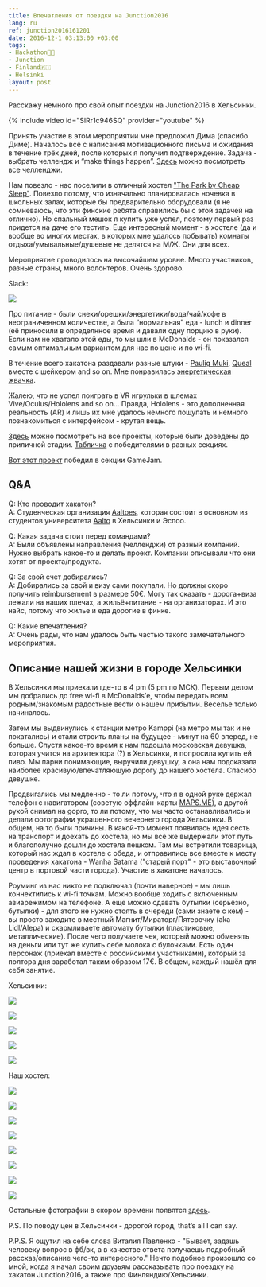```yaml
---
title: Впечатления от поездки на Junction2016
lang: ru
ref: junction2016161201
date: 2016-12-1 03:13:00 +03:00
tags:
- Hackathon👨‍💻
- Junction
- Finland🇫🇮
- Helsinki
layout: post
---
```


Расскажу немного про свой опыт поездки на Junction2016 в Хельсинки.

{% include video id="SlRr1c946SQ" provider="youtube" %}

Принять участие в этом мероприятии мне предложил Дима (спасибо Диме).
Началось всё с написания мотивационного письма и ожидания в течение трёх дней, после которых я получил подтверждение. Задача - выбрать челлендж и “make things happen”. [Здесь](https://hackjunction.com/challenges/) можно посмотреть все челленджи.

Нам повезло - нас поселили в отличный хостел ["The Park by Cheap Sleep"](https://www.cheapsleep.fi/thepark/). Повезло потому, что изначально планировалась ночевка в школьных залах, которые бы предварительно оборудовали (я не сомневаюсь, что эти финские ребята справились бы с этой задачей на отлично). Но спальный мешок я купить уже успел, поэтому первый раз придется на даче его тестить.
Еще интересный момент - в хостеле (да и вообще во многих местах, в которых мне удалось побывать) комнаты отдыха/умывальные/душевые не делятся на М/Ж. Они для всех.

Мероприятие проводилось на высочайшем уровне. Много участников, разные страны, много волонтеров. Очень здорово.

Slack:

![](/assets/images/junction-2016/slack_screen.jpg)

Про питание - были снеки/орешки/энергетики/вода/чай/кофе в неограниченном количестве, а была “нормальная” еда - lunch и dinner (её приносили в определнное время и давали одну порцию в руки).
Если нам не хватало этой еды, то мы шли в McDonalds - он показался самым оптимальным вариантом для нас по цене и по wi-fi.

В течение всего хакатона раздавали разные штуки - [Paulig Muki](http://www.pauligshop.fi/fi_fi/paulig-muki?lang=en), [Queal](https://queal.com) вместе с шейкером and so on.
Мне понравилась [энергетическая жвачка](http://www.madcroc.com/gum/).

Жалею, что не успел поиграть в VR игрульки в шлемах Vive/Oculus/Hololens and so on... Правда, Hololens - это дополненная реальность (AR) и лишь их мне удалось немного пощупать и немного познакомиться с интерфейсом - крутая вещь.

[Здесь](https://junction2016.devpost.com/submissions) можно посмотреть на все проекты, которые были доведены до приличной стадии. [Табличка](https://docs.google.com/spreadsheets/d/1CP6QVoZ1MM57bPO_BxkbNOwoDxJmrbmTXrhWE-2xYiQ/edit#gid=0) с победителями в разных секциях.

[Вот этот проект](https://www.youtube.com/watch?v=CbUvywF3GTM) победил в секции GameJam.


## Q&A

Q: Кто проводит хакатон?<br>
A: Студенческая организация [Aaltoes](http://aaltoes.com), которая состоит в основном из студентов университета [Aalto](http://www.aalto.fi/en/) в Хельсинки и Эспоо.

Q: Какая задача стоит перед командами?<br>
A: Были объявлены направления (челленджи) от разный компаний. Нужно выбрать какое-то и делать проект. Компании описывали что они хотят от проекта/продукта.

Q: За свой счет добирались?<br>
A: Добирались за свой и визу сами покупали. Но должны скоро получить reimbursement в размере 50€. Могу так сказать - дорога+виза лежали на наших плечах, а жильё+питание - на организаторах. И это найс, потому что жилье и еда дорогие в финке.

Q: Какие впечатления?<br>
A: Очень рады, что нам удалось быть частью такого замечательного мероприятия.

## Описание нашей жизни в городе Хельсинки

В Хельсинки мы приехали где-то в 4 pm (5 pm по МСК). Первым делом мы добрались до free wi-fi в McDonalds’е, чтобы передать всем родным/знакомым радостные вести о нашем прибытии. Веселье только начиналось.

Затем мы выдвинулись к станции метро Kamppi (на метро мы так и не покатались) и стали строить планы на будущее - минут на 60 вперед, не больше.
Спустя какое-то время к нам подошла московская девушка, которая учится на архитектора (?) в Хельсинки, и попросила купить ей пиво. Мы парни понимающие, выручили девушку, а она нам подсказала наиболее красивую/впечатляющую дорогу до нашего хостела. Спасибо девушке.

Продвигались мы медленно - то ли потому, что я в одной руке держал телефон с навигатором (советую оффлайн-карты [MAPS.ME](https://maps.me)), а другой рукой снимал на gopro, то ли потому, что мы часто останавливались и делали фотографии украшенного вечернего города Хельсинки. В общем, на то были причины.
В какой-то момент появилась идея сесть на транспорт и доехать до хостела, но мы всё же выдержали этот путь и благополучно дошли до хостела пешком. Там мы встретили товарища, который нас ждал в хостеле с обеда, и отправились все вместе к месту проведения хакатона - Wanha Satama ("старый порт" - это выставочный центр в портовой части города). Участие в хакатоне началось.

Роуминг из нас никто не подключал (почти наверное) - мы лишь коннектились к wi-fi точкам. Можно вообще ходить с включенным авиарежимом на телефоне.
А еще можно сдавать бутылки (серьёзно, бутылки) - для этого не нужно стоять в очереди (сами знаете с кем) - вы просто заходите в местный Магнит/Мираторг/Пятерочку (aka Lidl/Alepa) и скармливаете автомату бутылки (пластиковые, металлические). После чего получаете чек, который можно обменять на деньги или тут же купить себе молока с булочками. Есть один персонаж (приехал вместе с российскими участниками), который за полтора дня заработал таким образом 17€. В общем, каждый нашёл для себя занятие.

Хельсинки:

![](/assets/images/junction-2016/helsinki_1.JPG)

![](/assets/images/junction-2016/helsinki_2.JPG)

![](/assets/images/junction-2016/helsinki_3.JPG)

![](/assets/images/junction-2016/helsinki_4.JPG)

![](/assets/images/junction-2016/helsinki_5.JPG)

Наш хостел:

![](/assets/images/junction-2016/hostel_1.JPG)

![](/assets/images/junction-2016/hostel_2.JPG)

![](/assets/images/junction-2016/hostel_3.JPG)

![](/assets/images/junction-2016/hostel_4.JPG)

![](/assets/images/junction-2016/hostel_5.JPG)

![](/assets/images/junction-2016/hostel_6.JPG)

![](/assets/images/junction-2016/hostel_7.JPG)

![](/assets/images/junction-2016/hostel_8.JPG)

Остальные фотографии в скором времени появятся [здесь](https://www.flickr.com/photos/149534838@N08/).

P.S. По поводу цен в Хельсинки - дорогой город, that’s all I can say.

P.P.S. Я ощутил на себе слова Виталия Павленко - "Бывает, задашь человеку вопрос в фб/вк, а в качестве ответа получаешь подробный рассказ/описание чего-то интересного." Нечто подобное произошло со мной, когда я начал своим друзьям рассказывать про поездку на хакатон Junction2016, а также про Финляндию/Хельсинки.
